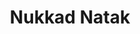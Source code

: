 ---
title: Nukkad Natak
dates: 7th October
times: 9:00 a.m. to 1:00 p.m.
venue: Amphitheatre
description: >-
   "Theatre is a Powerful Art Form, it teaches lessons about life, society and emotion and more importantly about yourself" -Anastasia Roberts

   **Topics**
    - Raising awareness about regulating self for a safe and healthy environment, particularly concerning particularly concerning beverage consumption.
    - Providing guidance on abstaining from substance abuse.
    - Demonstrating stress and anger management skills as essential leadership qualities. 4. Showcasing the connection between healthy routines and academic success.
    - The Dark world of digital addiction.
    - Spreading Little Joys around us.

rules: >-
  **Rules**
   - Maximum Participants in this event is 5 students.
   - It can enacted in any language , however the narrative needs to explained to the judges and audience in English.
   - The Duration of this competition is 5-7 minutes only considering the constraint of time.
   - Students will have very limited time to get ready for the competition. Kindly be ready with props, musical instruments and costume prior to 9:00 am.
   - The Timing for this event is 9:00am -11:30 am.
   - Reporting Date, Time and Venue : 7th October and by 8:30 am near the Amphitheatre.
   - The First warning bell will be after 5 minutes and the final bell after 7 minutes.
   - If the team takes more time than the performance time there will be negative marking. Use of foul/obscene language of any kind is prohibited.
   - Students need to carry their own props for this competition and they need to handmade.
   - Musical Instruments can be carried by respective schools for this competition.

   **Criteria for judgement**
   - Relevance to the topic of the Nukkad Natak. The narrative’s introduction of the story.
   - Script and Dialogues of the play conveying the topic clearly.
   - The actors performances, body language, clarity of the dialogues will be assessed. Creativity and Originality of the story telling will be assessed.
   - Audience Engagement - assessing how well the Nukkad Natak captivates and engages the audience.
   - Assessing the appropriateness and relevance of costumes and props to the storyline and characters.
---